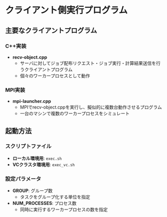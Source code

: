 # クライアント側実行プログラム

## 主要なクライアントプログラム

### C++実装
- **recv-object.cpp**
  - サーバに対してジョブ配布リクエスト・ジョブ実行・計算結果送信を行うクライアントプログラム
  - 個々のワーカープロセスとして動作

### MPI実装
- **mpi-launcher.cpp**
  - MPIでrecv-object.cppを実行し、擬似的に複数台動作させるプログラム
  - 一台のマシンで複数のワーカープロセスをシミュレート

## 起動方法

### スクリプトファイル
- **ローカル環境用**: `exec.sh`
- **VCクラスタ環境用**: `exec_vc.sh`

### 設定パラメータ
- **GROUP**: グループ数
  - タスクをグループ化する単位を指定
- **NUM_PROCESSES**: プロセス数
  - 同時に実行するワーカープロセスの数を指定

